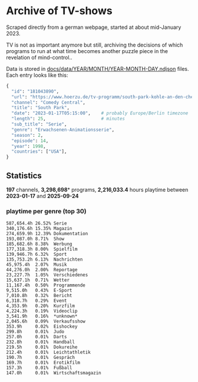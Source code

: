 # Archive of TV-shows

Scraped directly from a german webpage, started at about mid-January 2023.

TV is not as important anymore but still, archiving the decisions of which programs to run at what time
becomes another puzzle piece in the revelation of mind-control.. 

Data is stored in [docs/data/YEAR/MONTH/YEAR-MONTH-DAY.ndjson](docs/data/) files. 
Each entry looks like this:

```python
{
  "id": "181043890", 
  "url": "https://www.hoerzu.de/tv-programm/south-park-kohle-an-den-chefkoch/bid_181043890/", 
  "channel": "Comedy Central", 
  "title": "South Park", 
  "date": "2023-01-17T05:15:00",    # probably Europe/Berlin timezone 
  "length": 25,                     # minutes 
  "sub_title": "Serie", 
  "genre": "Erwachsenen-Animationsserie", 
  "season": 2, 
  "episode": 14, 
  "year": 1998, 
  "countries": ["USA"],
}
```

## Statistics

**197** channels, **3,298,698*** programs, **2,216,033.4** hours playtime between **2023-01-17** and **2025-09-24**


### playtime per genre (top 30)

    587,654.4h 26.52% Serie
    340,176.6h 15.35% Magazin
    274,659.9h 12.39% Dokumentation
    193,087.0h 8.71%  Show
    185,682.6h 8.38%  Werbung
    177,318.3h 8.00%  Spielfilm
    139,946.7h 6.32%  Sport
    135,753.2h 6.13%  Nachrichten
    45,975.4h  2.07%  Musik
    44,276.0h  2.00%  Reportage
    23,227.7h  1.05%  Verschiedenes
    15,637.1h  0.71%  Wetter
    11,167.4h  0.50%  Programmende
    9,515.0h   0.43%  E-Sport
    7,010.8h   0.32%  Bericht
    6,318.7h   0.29%  Event
    4,353.9h   0.20%  Kurzfilm
    4,224.3h   0.19%  Videoclip
    3,541.9h   0.16%  *unknown*
    2,045.6h   0.09%  Verkaufsshow
    353.9h     0.02%  Eishockey
    299.8h     0.01%  Judo
    257.0h     0.01%  Darts
    232.8h     0.01%  Handball
    219.5h     0.01%  Dokureihe
    212.4h     0.01%  Leichtathletik
    190.7h     0.01%  Gespräch
    169.7h     0.01%  Erotikfilm
    157.3h     0.01%  Fußball
    147.0h     0.01%  Wirtschaftsmagazin

